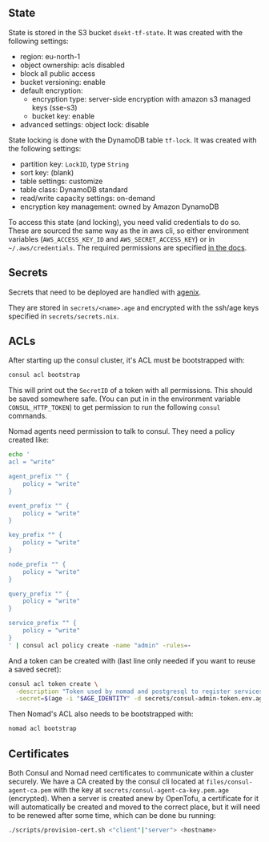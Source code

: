 ## State

State is stored in the S3 bucket `dsekt-tf-state`. It was created with the following settings:
- region: eu-north-1
- object ownership: acls disabled
- block all public access
- bucket versioning: enable
- default encryption:
  - encryption type: server-side encryption with amazon s3 managed keys (sse-s3)
  - bucket key: enable
- advanced settings: object lock: disable

State locking is done with the DynamoDB table `tf-lock`. It was created with the following settings:
- partition key: `LockID`, type `String`
- sort key: (blank)
- table settings: customize
- table class: DynamoDB standard
- read/write capacity settings: on-demand
- encryption key management: owned by Amazon DynamoDB

To access this state (and locking), you need valid credentials to do so. These are sourced the same way as the in aws cli, so either environment variables (`AWS_ACCESS_KEY_ID` and `AWS_SECRET_ACCESS_KEY`) or in `~/.aws/credentials`. The required permissions are specified [in the docs](https://opentofu.org/docs/language/settings/backends/s3/).

## Secrets

Secrets that need to be deployed are handled with [agenix](https://github.com/ryantm/agenix).

They are stored in `secrets/<name>.age` and encrypted with the ssh/age keys specified in `secrets/secrets.nix`.

## ACLs

After starting up the consul cluster, it's ACL must be bootstrapped with:
```sh
consul acl bootstrap
```
This will print out the `SecretID` of a token with all permissions. This should be saved somewhere safe. (You can put in in the environment variable `CONSUL_HTTP_TOKEN`) to get permission to run the following `consul` commands.

Nomad agents need permission to talk to consul. They need a policy created like:
```sh
echo '
acl = "write"

agent_prefix "" {
    policy = "write"
}

event_prefix "" {
    policy = "write"
}

key_prefix "" {
    policy = "write"
}

node_prefix "" {
    policy = "write"
}

query_prefix "" {
    policy = "write"
}

service_prefix "" {
    policy = "write"
}
' | consul acl policy create -name "admin" -rules=-
```

And a token can be created with (last line only needed if you want to reuse a saved secret):
```sh
consul acl token create \
  -description "Token used by nomad and postgresql to register services 'n' stuff" -policy-name "admin" \
  -secret=$(age -i "$AGE_IDENTITY" -d secrets/consul-admin-token.env.age | awk -F= '{print $2}')
```

Then Nomad's ACL also needs to be bootstrapped with:
```sh
nomad acl bootstrap
```

## Certificates

Both Consul and Nomad need certificates to communicate within a cluster securely. We have a CA created by the consul cli located at `files/consul-agent-ca.pem` with the key at `secrets/consul-agent-ca-key.pem.age` (encrypted). When a server is created anew by OpenTofu, a certificate for it will automatically be created and moved to the correct place, but it will need to be renewed after some time, which can be done bu running:
```sh
./scripts/provision-cert.sh <"client"|"server"> <hostname>
```
